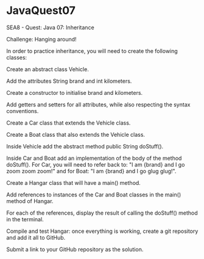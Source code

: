 # JavaQuest07
SEA8 - Quest: Java 07: Inheritance

Challenge: Hanging around!

In order to practice inheritance, you will need to create the following classes:

Create an abstract class Vehicle.

Add the attributes String brand and int kilometers.

Create a constructor to initialise brand and kilometers.

Add getters and setters for all attributes, while also respecting the syntax conventions.

Create a Car class that extends the Vehicle class.

Create a Boat class that also extends the Vehicle class.

Inside Vehicle add the abstract method public String doStuff().

Inside Car and Boat add an implementation of the body of the method doStuff(). For Car, you will need to refer back to: "I am {brand} and I go zoom zoom zoom!" and for Boat: "I am {brand} and I go glug glug!".

Create a Hangar class that will have a main() method.

Add references to instances of the Car and Boat classes in the main() method of Hangar.

For each of the references, display the result of calling the doStuff() method in the terminal.

Compile and test Hangar: once everything is working, create a git repository and add it all to GitHub.

Submit a link to your GitHub repository as the solution.

